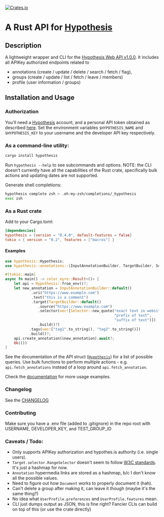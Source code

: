 <!-- cargo-sync-readme start -->

[![Crates.io](https://img.shields.io/crates/v/hypothesis.svg)](https://crates.io/crates/hypothesis)
# A Rust API for [Hypothesis](https://web.hypothes.is/)

## Description
A lightweight wrapper and CLI for the [Hypothesis Web API v1.0.0](https://h.readthedocs.io/en/latest/api-reference/v1/).
It includes all APIKey authorized endpoints related to
* annotations (create / update / delete / search / fetch / flag),
* groups (create / update / list / fetch / leave / members)
* profile (user information / groups)

## Installation and Usage
### Authorization
You'll need a [Hypothesis](https://hypothes.is) account, and a personal API token obtained as described [here](https://h.readthedocs.io/en/latest/api/authorization/).
Set the environment variables `$HYPOTHESIS_NAME` and `$HYPOTHESIS_KEY` to your username and the developer API key respectively.

### As a command-line utility:
```bash
cargo install hypothesis
```
Run `hypothesis --help` to see subcommands and options.
NOTE: the CLI doesn't currently have all the capabilities of the Rust crate, specifically bulk actions and updating dates are not supported.

Generate shell completions:
```bash
hypothesis complete zsh > .oh-my-zsh/completions/_hypothesis
exec zsh
```

### As a Rust crate
Add to your Cargo.toml:
```toml
[dependencies]
hypothesis = {version = "0.4.0", default-features = false}
tokio = { version = "0.2", features = ["macros"] }
```

#### Examples
```rust no_run
use hypothesis::Hypothesis;
use hypothesis::annotations::{InputAnnotationBuilder, TargetBuilder, Selector};

#[tokio::main]
async fn main() -> color_eyre::Result<()> {
    let api = Hypothesis::from_env()?;
    let new_annotation = InputAnnotationBuilder::default()
            .uri("https://www.example.com")
            .text("this is a comment")
            .target(TargetBuilder::default()
               .source("https://www.example.com")
               .selector(vec![Selector::new_quote("exact text in website to highlight",
                                                  "prefix of text",
                                                  "suffix of text")])
               .build()?)
           .tags(vec!["tag1".to_string(), "tag2".to_string()])
           .build()?;
    api.create_annotation(&new_annotation).await?;
    Ok(())
}
```
See the documentation of the API struct ([`Hypothesis`](https://docs.rs/crate/hypothesis/struct.Hypothesis.html)) for a list of possible queries.
Use bulk functions to perform multiple actions - e.g. `api.fetch_annotations` instead of a loop around `api.fetch_annotation`.

Check the [documentation](https://docs.rs/crate/hypothesis) for more usage examples.

### Changelog
See the [CHANGELOG](CHANGELOG.md)

### Contributing
Make sure you have a .env file (added to .gitignore) in the repo root with USERNAME, DEVELOPER_KEY, and TEST_GROUP_ID

### Caveats / Todo:
- Only supports APIKey authorization and hypothes.is authority (i.e. single users).
- `Target.selector.RangeSelector` doesn't seem to follow [W3C standards](https://www.w3.org/TR/annotation-model/#range-selector). It's just a hashmap for now.
- `Annotation` hypermedia links are stored as a hashmap, b/c I don't know all the possible values.
- Need to figure out how `Document` works to properly document it (hah).
- Can't delete a group after making it, can leave it though (maybe it's the same thing?)
- No idea what `UserProfile.preferences` and `UserProfile.features` mean.
- CLI just dumps output as JSON, this is fine right? Fancier CLIs can build on top of this (or use the crate directly)

<!-- cargo-sync-readme end -->